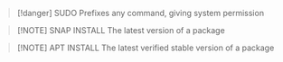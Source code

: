 
> [!danger] SUDO
>Prefixes any command, giving system permission 

> [!NOTE] SNAP INSTALL
> The latest version of a package

> [!NOTE] APT INSTALL
> The latest verified stable version of a package

